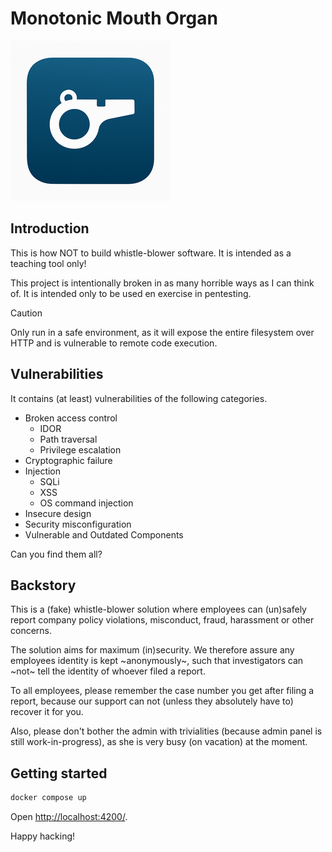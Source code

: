 # Monotonic Mouth Organ

![Logo](./logo-small.png)

## Introduction

This is how NOT to build whistle-blower software.
It is intended as a teaching tool only!

This project is intentionally broken in as many horrible ways as I can think of.
It is intended only to be used en exercise in pentesting.

> [!CAUTION]
> Only run in a safe environment, as it will expose the entire filesystem over
> HTTP and is vulnerable to remote code execution.

## Vulnerabilities

It contains (at least) vulnerabilities of the following categories.

- Broken access control
  - IDOR
  - Path traversal
  - Privilege escalation
- Cryptographic failure
- Injection
  - SQLi
  - XSS
  - OS command injection
- Insecure design
- Security misconfiguration
- Vulnerable and Outdated Components

Can you find them all?

## Backstory

This is a (fake) whistle-blower solution where employees can (un)safely report
company policy violations, misconduct, fraud, harassment or other concerns.

The solution aims for maximum (in)security.
We therefore assure any employees identity is kept ~anonymously~, such that
investigators can ~not~ tell the identity of whoever filed a report.

To all employees, please remember the case number you get after filing a
report, because our support can not (unless they absolutely have to) recover it
for you.

Also, please don't bother the admin with trivialities (because admin panel is
still work-in-progress), as she is very busy (on vacation) at the moment.

## Getting started

```sh
docker compose up
```

Open <http://localhost:4200/>.

Happy hacking!
